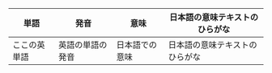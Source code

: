 | 単語	    | 発音       | 意味      | 日本語の意味テキストのひらがな |
|--------|----------|---------|-----------------|
| ここの英単語 | 英語の単語の発音 | 日本語での意味 | 日本語の意味テキストのひらがな |
